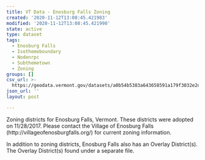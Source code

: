 ```yaml
---
title: VT Data - Enosburg Falls Zoning
created: '2020-11-12T13:08:45.421983'
modified: '2020-11-12T13:08:45.421990'
state: active
type: dataset
tags:
  - Enosburg Falls
  - Isothemeboundary
  - Nodenrpc
  - Subthemetown
  - Zoning
groups: []
csv_url: >-
  https://geodata.vermont.gov/datasets/a0b54b5383a643658591a179f3032e2d_0.csv?outSR=%7B%22latestWkid%22%3A3857%2C%22wkid%22%3A102100%7D
json_url: ''
layout: post

---
```

<div style='text-align:Left;'><p>Zoning districts for Enosburg Falls, Vermont. These districts were adopted on 11/28/2017. Please contact the Village of Enosburg Falls (http://villageofenosburgfalls.org/) for current zoning information.<br /></p><p>In addition to zoning districts, Enosburg Falls also has an Overlay District(s). The Overlay District(s) found under a separate file.</p><p><span></span></p></div>
